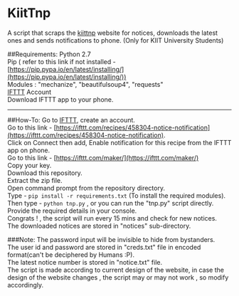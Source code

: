# KiitTnp
A script that scraps the [kiittnp](http://kiittnp.in/tnp/usr/index.php) website for notices, downloads the latest ones and sends notifications to phone. (Only for KIIT University Students)

##Requirements:
  Python 2.7  
  Pip ( refer to this link if not installed - [https://pip.pypa.io/en/latest/installing/](https://pip.pypa.io/en/latest/installing/))  
  Modules : "mechanize", "beautifulsoup4", "requests"   
  [IFTTT](https://ifttt.com/) Account  
  Download IFTTT app to your phone.

------------------------------------------------------------------------
  
##How-To:
  Go to [IFTTT](https://ifttt.com/), create an account.  
  Go to this link - [https://ifttt.com/recipes/458304-notice-notification](https://ifttt.com/recipes/458304-notice-notification).  
  Click on Connect then add, Enable notification for this recipe from the IFTTT app on phone.     
  Go to this link - [https://ifttt.com/maker/](https://ifttt.com/maker/)  
  Copy your key.  
  Download this repository.  
  Extract the zip file.  
  Open command prompt from the repository directory.  
  Type - `pip install -r requirements.txt`  (To install the required modules).  
  Then type - `python tnp.py` , or you can run the "tnp.py" script directly.   
  Provide the required details in your console.  
  Congrats ! , the script will run every 15 mins and check for new notices.  
  The downloaded notices are stored in "notices" sub-directory.  
  
  
###Note:
  The password input will be invisible to hide from bystanders.  
  The user id and password are stored in "creds.txt" file in encoded format(can't be deciphered by Humans :P).  
  The latest notice number is stored in "notice.txt" file.  
  The script is made according to current design of the website, in case the design of the website changes , the script may or may not work , so modify accordingly.  
